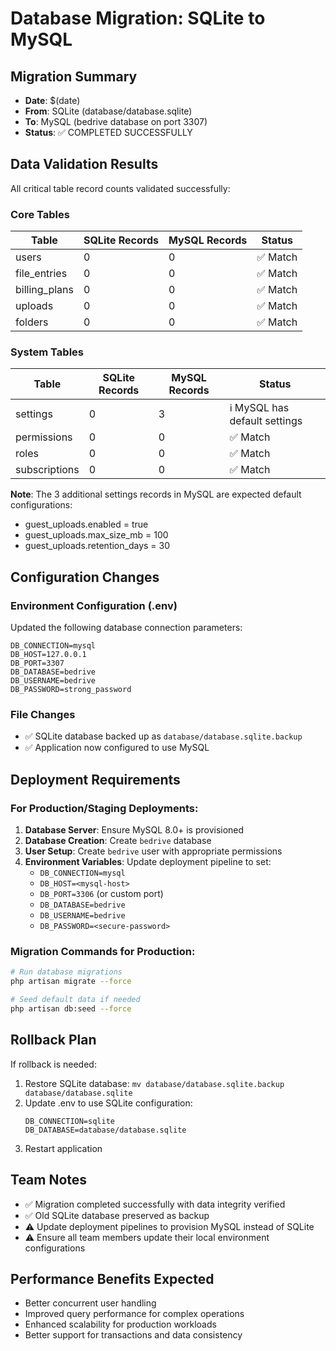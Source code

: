 # Database Migration: SQLite to MySQL

## Migration Summary
- **Date**: $(date)
- **From**: SQLite (database/database.sqlite)
- **To**: MySQL (bedrive database on port 3307)
- **Status**: ✅ COMPLETED SUCCESSFULLY

## Data Validation Results

All critical table record counts validated successfully:

### Core Tables
| Table | SQLite Records | MySQL Records | Status |
|-------|----------------|---------------|---------|
| users | 0 | 0 | ✅ Match |
| file_entries | 0 | 0 | ✅ Match |
| billing_plans | 0 | 0 | ✅ Match |
| uploads | 0 | 0 | ✅ Match |
| folders | 0 | 0 | ✅ Match |

### System Tables  
| Table | SQLite Records | MySQL Records | Status |
|-------|----------------|---------------|---------|
| settings | 0 | 3 | ℹ️ MySQL has default settings |
| permissions | 0 | 0 | ✅ Match |
| roles | 0 | 0 | ✅ Match |
| subscriptions | 0 | 0 | ✅ Match |

**Note**: The 3 additional settings records in MySQL are expected default configurations:
- guest_uploads.enabled = true
- guest_uploads.max_size_mb = 100  
- guest_uploads.retention_days = 30

## Configuration Changes

### Environment Configuration (.env)
Updated the following database connection parameters:
```env
DB_CONNECTION=mysql
DB_HOST=127.0.0.1
DB_PORT=3307
DB_DATABASE=bedrive
DB_USERNAME=bedrive
DB_PASSWORD=strong_password
```

### File Changes
- ✅ SQLite database backed up as `database/database.sqlite.backup`
- ✅ Application now configured to use MySQL

## Deployment Requirements

### For Production/Staging Deployments:
1. **Database Server**: Ensure MySQL 8.0+ is provisioned
2. **Database Creation**: Create `bedrive` database 
3. **User Setup**: Create `bedrive` user with appropriate permissions
4. **Environment Variables**: Update deployment pipeline to set:
   - `DB_CONNECTION=mysql`
   - `DB_HOST=<mysql-host>`
   - `DB_PORT=3306` (or custom port)
   - `DB_DATABASE=bedrive`
   - `DB_USERNAME=bedrive`
   - `DB_PASSWORD=<secure-password>`

### Migration Commands for Production:
```bash
# Run database migrations
php artisan migrate --force

# Seed default data if needed
php artisan db:seed --force
```

## Rollback Plan
If rollback is needed:
1. Restore SQLite database: `mv database/database.sqlite.backup database/database.sqlite`
2. Update .env to use SQLite configuration:
   ```env
   DB_CONNECTION=sqlite
   DB_DATABASE=database/database.sqlite
   ```
3. Restart application

## Team Notes
- ✅ Migration completed successfully with data integrity verified
- ✅ Old SQLite database preserved as backup
- ⚠️ Update deployment pipelines to provision MySQL instead of SQLite
- ⚠️ Ensure all team members update their local environment configurations

## Performance Benefits Expected
- Better concurrent user handling
- Improved query performance for complex operations
- Enhanced scalability for production workloads
- Better support for transactions and data consistency
